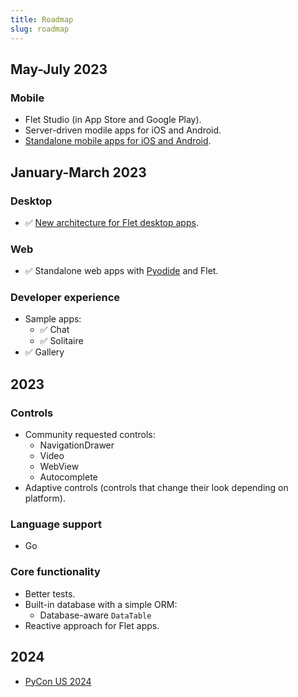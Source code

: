 ```yaml
---
title: Roadmap
slug: roadmap
---
```


## May-July 2023

### Mobile

* Flet Studio (in App Store and Google Play).
* Server-driven modile apps for iOS and Android.
* [Standalone mobile apps for iOS and Android](/blog/flet-mobile-update#flet-mobile-architecture).

## January-March 2023

### Desktop

* :white_check_mark: [New architecture for Flet desktop apps](/blog/flet-mobile-update#flet-new-desktop-architecture).

### Web

* :white_check_mark: Standalone web apps with [Pyodide](https://pyodide.org/en/stable/) and Flet.

### Developer experience

* Sample apps:
    * :white_check_mark: Chat
    * :white_check_mark: Solitaire
* :white_check_mark: Gallery

## 2023

### Controls

* Community requested controls:
  * NavigationDrawer
  * Video
  * WebView
  * Autocomplete
* Adaptive controls (controls that change their look depending on platform).

### Language support

* Go

### Core functionality

* Better tests.
* Built-in database with a simple ORM:
  * Database-aware `DataTable`
* Reactive approach for Flet apps.

## 2024

* [PyCon US 2024](https://pycon.blogspot.com/2021/05/pycon-us-2024-and-2025-announcement.html)